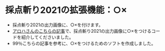 # 採点斬り2021の拡張機能：○×
  * 採点斬り2021の出力画像に、○×を付けます。
  * [アロハさんのこちらの記事](https://al31ufa4.hatenablog.com/)で、採点斬り2021の出力画像に○×をつけるコードを紹介してくださいました。
  * 99％こちらの記事を参考に、○×をつけるためのソフトを作成しました。

